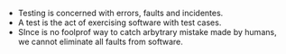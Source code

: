 
- Testing is concerned with errors, faults and incidentes.
- A test is the act of exercising software with test cases.
- SInce is no foolprof way to catch arbytrary mistake made by humans, we cannot eliminate all faults from software.


